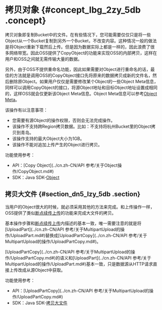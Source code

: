 # 拷贝对象 {#concept_lbg_2zy_5db .concept}

拷贝对象即复制Bucket中的文件。在有些情况下，您可能需要仅仅只是将一些Object从一个Bucket复制到另外一个Bucket，不改变内容。这种情况一般的做法是将Object重新下载然后上传。但是因为数据实际上都是一样的，因此浪费了很多网络带宽。因此OSS提供了CopyObject的功能来实现OSS的内部拷贝，这样在用户和OSS之间就无需传输大量的数据。

另外，由于OSS不提供重命名功能，因此如果需要对Object进行重命名的话，最佳的方法就是调用OSS的CopyObject接口先将原来的数据拷贝成新的文件名，然后删除原Object。如果用户仅仅是需要修改某个Object的一些Object Meta信息，同样可以调用CopyObject的接口，将源Object地址和目标Object地址设置成相同的，这样OSS就会仅更新该Object Meta信息。Object Meta信息可以参考[Object Meta](cn.zh-CN/开发指南/管理文件/设置对象/文件元信息.md#)。

该操作有以注意事项：

-   您需要有源Object的操作权限，否则会无法完成操作。
-   该操作不支持跨Region拷贝数据。比如：不支持将杭州Bucket里的Object拷贝到青岛。
-   该操作支持的最大Object大小为1GB。
-   该操作不能对追加上传产生的Object进行拷贝。

功能使用参考：

-   API：[Copy Object](../cn.zh-CN/API 参考/关于Object操作/CopyObject.md#)
-   SDK：Java SDK-[Object](https://help.aliyun.com/document_detail/32015.html)

## 拷贝大文件 {#section_dn5_lzy_5db .section}

当用户的Object很大的时候，就必须采用其他的方法来完成。和上传操作一样，OSS提供了类似[断点续传上传](cn.zh-CN/开发指南/上传文件/断点续传.md#)的功能来完成大文件的拷贝。

基本操作步骤和[断点续传上传](cn.zh-CN/开发指南/上传文件/断点续传.md#)内描述的基本一致，唯一需要注意的就是将[UploadPart](../cn.zh-CN/API 参考/关于MultipartUpload的操作/UploadPart.md#)替换成[UploadPartCopy](../cn.zh-CN/API 参考/关于MultipartUpload的操作/UploadPartCopy.md#)。

[UploadPartCopy](../cn.zh-CN/API 参考/关于MultipartUpload的操作/UploadPartCopy.md#)的语义和[UploadPart](../cn.zh-CN/API 参考/关于MultipartUpload的操作/UploadPart.md#)基本一致，只是数据源从HTTP请求直接上传改成从源Object中获取。

功能使用参考：

-   API：[UploadPartCopy](../cn.zh-CN/API 参考/关于MultipartUpload的操作/UploadPartCopy.md#)
-   SDK：Java SDK-[拷贝大文件](https://help.aliyun.com/document_detail/32015.html)

